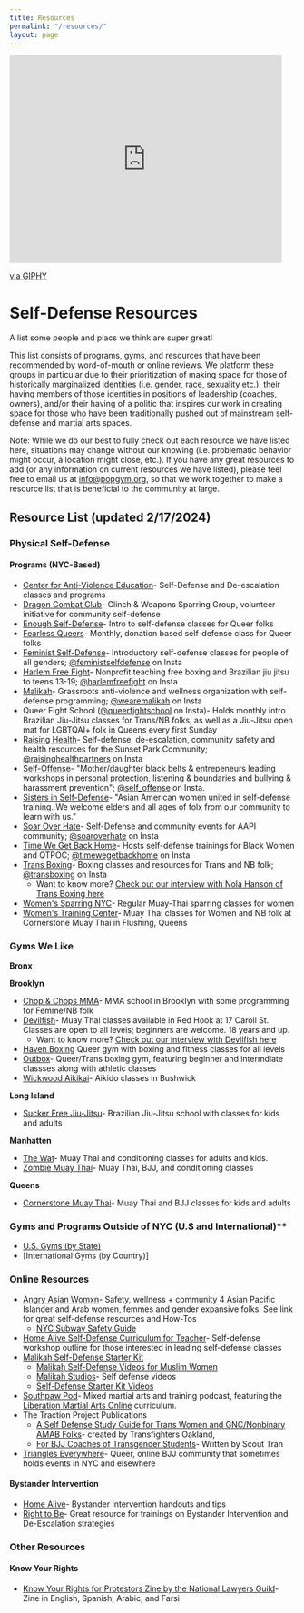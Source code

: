 ```yaml
---
title: Resources
permalink: "/resources/"
layout: page
---
```


<iframe src="https://giphy.com/embed/ardUtH5FlenO8" width="480" height="366" frameBorder="0" class="giphy-embed" allowFullScreen></iframe><p><a href="https://giphy.com/gifs/pokemon-laugh-haha-ardUtH5FlenO8">via GIPHY</a></p>
            
# Self-Defense Resources

A list some people and placs we think are super great!

This list consists of programs, gyms, and resources that have been recommended by word-of-mouth or online reviews. We platform these groups in particular due to their prioritization of making space for those of historically marginalized identities (i.e. gender, race, sexuality etc.), their having members of those identities in positions of leadership (coaches, owners), and/or their having of a politic that inspires our work in creating space for those who have been traditionally pushed out of mainstream self-defense and martial arts spaces. 

Note: While we do our best to fully check out each resource we have listed here, situations may change without our knowing (i.e. problematic behavior might occur, a location might close, etc.). If you have any great resources to add (or any information on current resources we have listed), please feel free to email us at info@popgym.org, so that we work together to make a resource list that is beneficial to the community at large.

## Resource List (updated 2/17/2024)

### Physical Self-Defense

#### Programs (NYC-Based)

* [Center for Anti-Violence Education](https://caeny.org/)- Self-Defense and De-escalation classes and programs
* [Dragon Combat Club](https://www.instagram.com/dragoncombatclub/)- Clinch & Weapons Sparring Group, volunteer initiative for community self-defense
* [Enough Self-Defense](https://www.instagram.com/enough.selfdefense/)- Intro to self-defense classes for Queer folks
* [Fearless Queers](https://www.instagram.com/selfdefenseisgay/)- Monthly, donation based self-defense class for Queer folks
* [Feminist Self-Defense](https://www.feministselfdefense.com/#self-defense-section)- Introductory self-defense classes for people of all genders; [@feministselfdefense](https://www.instagram.com/feministselfdefense/) on Insta
* [Harlem Free Fight](https://harlemfreefight.org/)- Nonprofit teaching free boxing and Brazilian jiu jitsu to teens 13-19; [@harlemfreefight](https://www.instagram.com/harlemfreefight/) on Insta
* [Malikah](https://www.malikah.org/self-defense)- Grassroots anti-violence and wellness organization with self-defense programming; [@wearemalikah](https://www.instagram.com/wearemalikah/) on Insta
* Queer Fight School ([@queerfightschool](https://www.instagram.com/queerfightschool/) on Insta)- Holds monthly intro Brazilian Jiu-Jitsu classes for Trans/NB folks, as well as a Jiu-Jitsu open mat for LGBTQAI+ folk in Queens every first Sunday
* [Raising Health](https://www.raisinghealth.org/community-building)- Self-defense, de-escalation, community safety and health resources for the Sunset Park Community; [@raisinghealthpartners](https://www.instagram.com/raisinghealthpartners/) on Insta
* [Self-Offense](https://www.self-offense.com/personal)- "Mother/daughter black belts & entrepeneurs leading workshops in personal protection, listening & boundaries and bullying & harassment prevention"; [@self_offense](https://www.instagram.com/self_offense/) on Insta.
* [Sisters in Self-Defense](https://www.instagram.com/sisters.in.self.defense/)- "Asian American women united in self-defense training. We welcome elders and all ages of folx from our community to learn with us."
* [Soar Over Hate](https://www.soaroverhate.org/)- Self-Defense and community events for AAPI community; [@soaroverhate](https://www.instagram.com/soaroverhate/) on Insta
* [Time We Get Back Home](https://www.kearmonie.com/twgbhlinks)- Hosts self-defense trainings for Black Women and QTPOC; [@timewegetbackhome](https://www.instagram.com/timewegetbackhome/) on Insta
* [Trans Boxing](https://www.transboxing.org/)- Boxing classes and resources for Trans and NB folk; [@transboxing](https://www.instagram.com/transboxing/) on Insta
  * Want to know more? [Check out our interview with Nola Hanson of Trans Boxing here](/resmonth/nola-hanson-trans-boxing-august-2019.md) 
* [Women's Sparring NYC](https://www.instagram.com/womenssparring/)- Regular Muay-Thai sparring classes for women
* [Women's Training Center](https://www.instagram.com/womenstrainingcenter/)- Muay Thai classes for Women and NB folk at Cornerstone Muay Thai in Flushing, Queens


### Gyms We Like

**Bronx**

**Brooklyn**
* [Chop & Chops MMA](https://www.chopandchopsmma.com/)- MMA school in Brooklyn with some programming for Femme/NB folk
* [Devilfish](https://www.devilfishathletics.com/)- Muay Thai classes available in Red Hook at 17 Caroll St. Classes are open to all levels; beginners are welcome. 18 years and up.
  * Want to know more? [Check out our interview with Devilfish here](/resmonth/devilfish-may-2019.md)
* [Haven Boxing](https://havenboxing.com/) Queer gym with boxing and fitness classes for all levels
* [Outbox](https://www.outboxgym.com/)- Queer/Trans boxing gym, featuring beginner and intermdiate classses along with athletic classes
* [Wickwood Aikikai](https://www.wickwoodaikido.com/)- Aikido classes in Bushwick

**Long Island**
* [Sucker Free Jiu-Jitsu](https://suckerfreejiujitsu.com/)- Brazilian Jiu-Jitsu school with classes for kids and adults

**Manhatten**
* [The Wat](https://thewat.com/)- Muay Thai and conditioning classes for adults and kids.
* [Zombie Muay Thai](https://www.zombiemuaythai.com/)- Muay Thai, BJJ, and conditioning classes

**Queens**
* [Cornerstone Muay Thai](https://www.cornerstonethaiboxing.com/)- Muay Thai and BJJ classes for kids and adults

### Gyms and Programs Outside of NYC (U.S and International)**
* [U.S. Gyms (by State)](https://cryptpad.fr/pad/#/2/pad/view/GbmrASzSuzGWLkTffGF-zU5-Z4urVDiIuP-hYjCMN8Y/)
* [International Gyms (by Country)]

### Online Resources
* [Angry Asian Womxn](https://linktr.ee/Angryasianwomxn)- Safety, wellness + community 4 Asian Pacific Islander and Arab women, femmes and gender expansive folks. See link for great self-defense resources and How-Tos
  * [NYC Subway Safety Guide](https://drive.google.com/file/d/1CIpU1G02Nt8pPznWIL65kuo-MwmJSRbl/view)
* [Home Alive Self-Defense Curriculum for Teacher](https://www.teachhomealive.org/curriculum/)- Self-defense workshop outline for those interested in leading self-defense classes
* [Malikah Self-Defense Starter Kit](https://drive.google.com/file/d/1beqKWa3Ftt3a7BQIKq5MblDBTuOZBCPN/view)
  * [Malikah Self-Defense Videos for Muslim Women](https://youtu.be/W4ICeEc50fU?feature=shared)
  * [Malikah Studios](https://www.instagram.com/malikahstudios/)- Self defense videos
  * [Self-Defense Starter Kit Videos](https://www.youtube.com/@selfdefensestarterkit8217)
* [Southpaw Pod](https://www.southpawpod.com/)- Mixed martial arts and training podcast, featuring the [Liberation Martial Arts Online](https://www.patreon.com/posts/liberation-arts-72505630) curriculum.
* The Traction Project Publications
  * [A Self Defense Study Guide for Trans Women and GNC/Nonbinary AMAB Folks](https://www.zeffy.com/en-US/ticketing/4ded495e-cb18-48d8-8e43-a981eeda9c7f)- created by Transfighters Oakland, 
  * [For BJJ Coaches of Transgender Students](https://traction-project.org/bjjcoaches/)- Written by Scout Tran
* [Triangles Everywhere](https://www.facebook.com/groups/340494773494481)- Queer, online BJJ community that sometimes holds events in NYC and elsewhere

#### Bystander Intervention
* [Home Alive](https://www.teachhomealive.org/resources/)- Bystander Intervention handouts and tips
* [Right to Be](https://righttobe.org/bystander-intervention-training/)- Great resource for trainings on Bystander Intervention and De-Escalation strategies

### Other Resources

#### Know Your Rights
* [Know Your Rights for Protestors Zine by the National Lawyers Guild](https://www.nlg.org/know-your-rights/)- Zine in English, Spanish, Arabic, and Farsi



